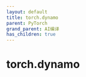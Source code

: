 ```yaml
---
layout: default
title: torch.dynamo
parent: PyTorch
grand_parent: AI编译
has_children: true
---
```


# torch.dynamo


